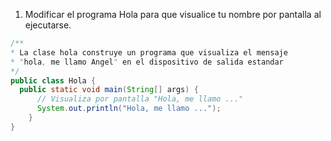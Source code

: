 1. Modificar el programa Hola para que visualice tu nombre por pantalla al ejecutarse.
```java
/**
* La clase hola construye un programa que visualiza el mensaje
* "hola, me llamo Angel" en el dispositivo de salida estandar
*/
public class Hola {
  public static void main(String[] args) {
	  // Visualiza por pantalla "Hola, me llamo ..."
	  System.out.println("Hola, me llamo ...");
	}
}
```
